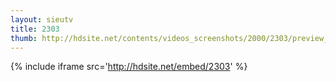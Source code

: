 ```yaml
---
layout: sieutv
title: 2303
thumb: http://hdsite.net/contents/videos_screenshots/2000/2303/preview_360p.mp4.jpg
---
```

{% include iframe src='http://hdsite.net/embed/2303' %}
 
